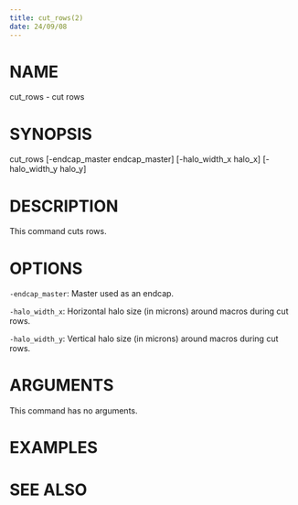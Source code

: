 ```yaml
---
title: cut_rows(2)
date: 24/09/08
---
```


# NAME

cut_rows - cut rows

# SYNOPSIS

cut_rows 
    [-endcap_master endcap_master]
    [-halo_width_x halo_x]
    [-halo_width_y halo_y]


# DESCRIPTION

This command cuts rows.

# OPTIONS

`-endcap_master`:  Master used as an endcap.

`-halo_width_x`:  Horizontal halo size (in microns) around macros during cut rows.

`-halo_width_y`:  Vertical halo size (in microns) around macros during cut rows.

# ARGUMENTS

This command has no arguments.

# EXAMPLES

# SEE ALSO
